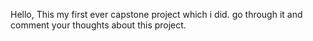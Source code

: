 Hello, This my first ever capstone project which i did.
go through it and comment your thoughts about this project.